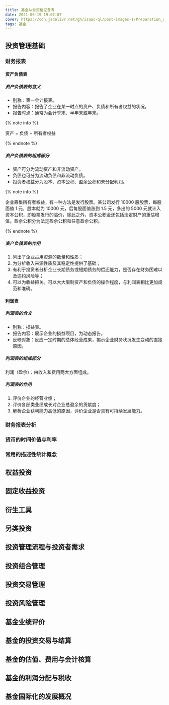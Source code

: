 ```yaml
---
title: 基金从业资格证备考
date: 2021-06-19 19:07:07
cover: https://cdn.jsdelivr.net/gh/isaac-ql/post-images-1/Preparation_of_Fund_Qualification_Certificate/fund.png
tags: 基金
---
```


<!-- more -->

## 投资管理基础

### 财务报表

#### 资产负债表

##### 资产负债表的含义

- 别称：第一会计报表。
- 报告内容：报告了企业在某一时点的资产、负债和所有者权益的状况。
- 报告时点：通常为会计季末、半年末或年末。

{% note info %}

资产 = 负债 + 所有者权益

{% endnote %}

##### 资产负债表的组成部分

- 资产可分为流动资产和非流动资产。
- 负债也可分为流动负债和非流动负债。
- 投资者权益分为股本、资本公积、盈余公积和未分配利润。

{% note info %}

企业筹集所有者权益，有一种方法是发行股票。某公司发行 10000 股股票，每股面值 1 元，股本就为 10000 元，后每股面值涨到 1.5 元，多出的 5000 元就计入资本公积，即股票发行的溢价，除此之外，资本公积金还包括法定财产的重估增值。盈余公积分为法定盈余公积和任意盈余公积。

{% endnote %}

##### 资产负债表的作用

1. 列出了企业占用资源的数量和性质；
2. 为分析收入来源性质及其稳定性提供了基础；
3. 有利于投资者分析企业长期债务或短期债务的偿还能力，是否存在财务困难以及违约风险等；
4. 可以为收益把关。可以大大限制资产和负债的操作程度，与利润表相比更加规范和准确。

#### 利润表

##### 利润表的含义

- 别称：损益表。
- 报告内容：展示企业的损益项目，为动态报告。
- 反映对象：反应一定时期的总体经营成果，揭示企业财务状况发生变动的直接原因。

##### 利润表的组成部分

利润（盈余）：由收入和费用两大方面组成。

##### 利润表的作用

1. 评价企业的经营业绩；
2. 评价各部类业绩成长对企业总盈余的贡献度；
3. 解析企业获利能力高低的原因，评价企业是否具有可持续发展能力。

### 财务报表分析

### 货币的时间价值与利率

### 常用的描述性统计概念

## 权益投资

## 固定收益投资

## 衍生工具

## 另类投资

## 投资管理流程与投资者需求

## 投资组合管理

## 投资交易管理

## 投资风险管理

## 基金业绩评价

## 基金的投资交易与结算

## 基金的估值、费用与会计核算

## 基金的利润分配与税收

## 基金国际化的发展概况


